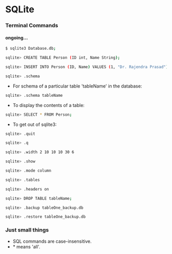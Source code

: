 # SQLite

### Terminal Commands
#### ongoing...

```sh
$ sqlite3 Database.db;
```

```sh
sqlite> CREATE TABLE Person (ID int, Name String);
```

```sh
sqlite> INSERT INTO Person (ID, Name) VALUES (1, "Dr. Rajendra Prasad");
```
```sh
sqlite> .schema
```
-   For schema of a particular table 'tableName' in the database:
```sh
sqlite> .schema tableName
```
- To display the contents of a table:
```sh
sqlite> SELECT * FROM Person;
```
- To get out of sqlite3:
```sh
sqlite> .quit
```
```sh
sqlite> .q
```
```sh
sqlite> .width 2 10 10 10 30 6
```
```sh
sqlite> .show
```
```sh
sqlite> .mode column
```
```sh
sqlite> .tables
```
```sh
sqlite> .headers on
```

```sh
sqlite> DROP TABLE tableName;
```

```sh
sqlite> .backup tableOne_backup.db
```

```sh
sqlite> .restore tableOne_backup.db
```















### Just small things

- SQL commands are case-insensitive.
- \* means 'all'.
